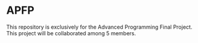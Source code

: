 # APFP
This repository is exclusively for the Advanced Programming Final Project. This project will be collaborated among 5 members.
